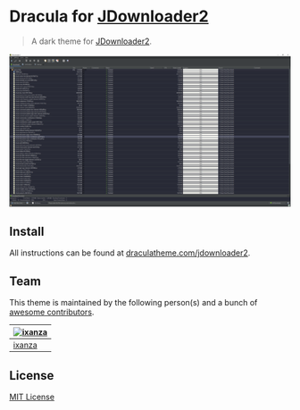 # Dracula for [JDownloader2](https://jdownloader.org/)

> A dark theme for [JDownloader2](https://jdownloader.org/).

![Screenshot](./screenshot.png)

## Install

All instructions can be found at [draculatheme.com/jdownloader2](https://draculatheme.com/jdownloader2).

## Team

This theme is maintained by the following person(s) and a bunch of [awesome contributors](https://github.com/dracula/jdownloader2/graphs/contributors).

[![ixanza](https://github.com/ixanza.png?size=5)](https://github.com/ixanza) |
--- |
[ixanza](https://github.com/ixanza) |

## License

[MIT License](./LICENSE)
